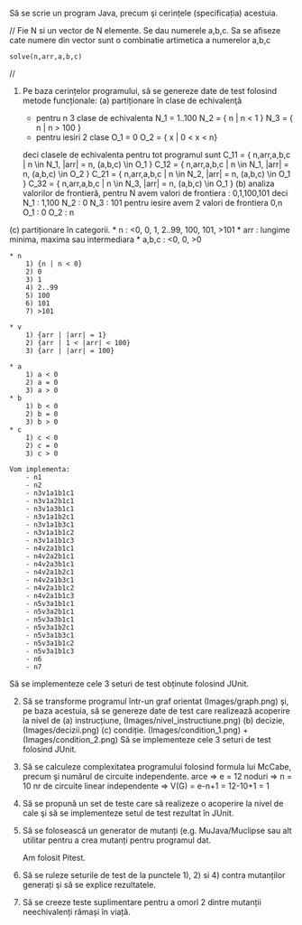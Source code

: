 Să se scrie un program Java, precum şi cerințele (specificația) acestuia.

//
    Fie N si un vector de N elemente. Se dau numerele a,b,c. Sa se afiseze cate numere din vector sunt o combinatie artimetica a numerelor a,b,c

    solve(n,arr,a,b,c)
//

1. Pe baza cerințelor programului, să se genereze date de test folosind metode funcționale:
(a) partiționare în clase de echivalenţă
    - pentru n 3 clase de echivalenta
        N_1 = 1..100
        N_2 = { n | n < 1 }
        N_3 = { n | n > 100 }
    - pentru iesiri 2 clase
        O_1 = 0
        O_2 = { x | 0 < x < n}

    deci clasele de echivalenta pentru tot programul sunt 
        C_11 = { n,arr,a,b,c | n \in N_1, |arr| = n, (a,b,c) \in O_1 }
        C_12 = { n,arr,a,b,c | n \in N_1, |arr| = n, (a,b,c) \in O_2 }
        C_21 = { n,arr,a,b,c | n \in N_2, |arr| = n, (a,b,c) \in O_1 }
        C_32 = { n,arr,a,b,c | n \in N_3, |arr| = n, (a,b,c) \in O_1 }
(b) analiza valorilor de frontieră,
    pentru N avem valori de frontiera : 0,1,100,101 deci
        N_1 : 1,100
        N_2 : 0
        N_3 : 101
    pentru iesire avem 2 valori de frontiera 0,n
        O_1 : 0
        O_2 : n
    
(c) partiționare în categorii.
    * n : <0, 0, 1, 2..99, 100, 101, >101
    * arr : lungime minima, maxima sau intermediara
    * a,b,c : <0, 0, >0

    * n 
        1) {n | n < 0}
        2) 0
        3) 1
        4) 2..99
        5) 100
        6) 101
        7) >101

    * v
        1) {arr | |arr| = 1}
        2) {arr | 1 < |arr| < 100}
        3) {arr | |arr| = 100}

    * a
        1) a < 0
        2) a = 0
        3) a > 0
    * b
        1) b < 0
        2) b = 0
        3) b > 0
    * c
        1) c < 0
        2) c = 0
        3) c > 0

    Vom implementa:
        - n1
        - n2
        - n3v1a1b1c1
        - n3v1a2b1c1
        - n3v1a3b1c1
        - n3v1a1b2c1
        - n3v1a1b3c1
        - n3v1a1b1c2
        - n3v1a1b1c3
        - n4v2a1b1c1
        - n4v2a2b1c1
        - n4v2a3b1c1
        - n4v2a1b2c1
        - n4v2a1b3c1
        - n4v2a1b1c2
        - n4v2a1b1c3
        - n5v3a1b1c1
        - n5v3a2b1c1
        - n5v3a3b1c1
        - n5v3a1b2c1
        - n5v3a1b3c1
        - n5v3a1b1c2
        - n5v3a1b1c3
        - n6
        - n7
Să se implementeze cele 3 seturi de test obținute folosind JUnit.

2. Să se transforme programul într-un graf orientat (Images/graph.png) şi, pe baza acestuia, să se genereze date de
test care realizează acoperire la nivel de
(a) instrucțiune,   (Images/nivel_instructiune.png)
(b) decizie,        (Images/decizii.png)
(c) condiție.       (Images/condition_1.png) + (Images/condition_2.png)
Să se implementeze cele 3 seturi de test folosind JUnit.

3. Să se calculeze complexitatea programului folosind formula lui McCabe, precum şi
numărul de circuite independente.
    arce => e = 12
    noduri => n = 10
    nr de circuite linear independente => V(G) = e-n+1 = 12-10+1 = 1

4. Să se propună un set de teste care să realizeze o acoperire la nivel de cale şi să se
implementeze setul de test rezultat în JUnit.

5. Să se folosească un generator de mutanți (e.g. MuJava/Muclipse sau alt utilitar pentru a crea
mutanți pentru programul dat.

    Am folosit Pitest.

6. Să se ruleze seturile de test de la punctele 1), 2) si 4) contra mutanților generați şi să se
explice rezultatele.

7. Să se creeze teste suplimentare pentru a omorî 2 dintre mutanții neechivalenți rămași în
viață.
